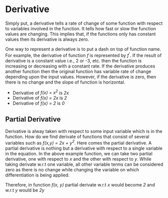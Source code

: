# Derivative

Simply put, a derivative tells a rate of change of some function with respect to variables involved in the function. It tells how fast or slow the function values are changing. This implies that, if the functions only has constant values then its derivative is always zero.

One way to represent a derivative is to put a dash on top of function name. For example, the derivative of function *f* is represented by *f<sup>'</sup>*. If the result of derivative is a constant value i.e., 2 or -3, etc. then the function is increasing or decreasing with a constant rate. If the derivative produces another function then the original function has variable rate of change depending upon the input values. However, if the derivative is zero, then there is no change and the slope of function is horizontal.

* Derivative of *f(x) = x<sup>2</sup>* is *2x*
* Derivative of *f(x) = 2x* is *2*
* Derivative of *f(x) = 2* is *0*

## Partial Derivative

Derivative is alway taken with respect to some input variable which is in the function. How do we find derivate of functions that consist of several variables such as *f(x,y) = 2x + y<sup>2</sup>*. Here comes the partial derivative. A partial derivative is nothing but a derivative with respect to a single variable in the equation. In the above example function, we can take two partial derivative, one with respect to *x* and the other with respect to *y*. While taking derivate w.r.t one variable, all other variable terms can be considered zero as there is no change while changing the variable on which differentiation is being applied. 

Therefore, in function *f(x, y)* partial derivate w.r.t *x* would become *2* and w.r.t *y* would be *2y*





